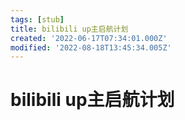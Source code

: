 ```yaml
---
tags: [stub]
title: bilibili up主启航计划
created: '2022-06-17T07:34:01.000Z'
modified: '2022-08-18T13:45:34.005Z'
---
```


# bilibili up主启航计划

